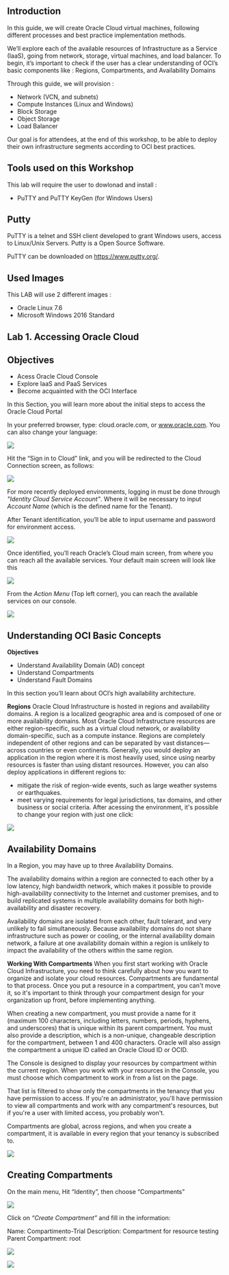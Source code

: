 ## Introduction

In this guide, we will create Oracle Cloud virtual machines, following different processes and best practice implementation methods.

We’ll explore each of the available resources of Infrastructure as a Service (IaaS), going from network, storage, virtual machines, and load balancer. To begin, it’s important to check if the user has a clear understanding of OCI’s basic components like : Regions, Compartments, and Availability Domains

Through this guide, we will provision :

- Network (VCN, and subnets)
- Compute Instances (Linux and Windows)
- Block Storage
- Object Storage
- Load Balancer

Our goal is for attendees, at the end of this workshop, to be able to deploy their own infrastructure segments according to OCI best practices.

## Tools used on this Workshop

This lab will require the user to dowlonad and install :

- PuTTY and PuTTY KeyGen (for Windows Users)

## Putty ## 

PuTTY is a telnet and SSH client developed to grant Windows users, access  to Linux/Unix Servers. Putty is a Open Source Software.

PuTTY can be downloaded on  https://www.putty.org/.


## Used Images ##
This LAB will use 2 different images :

- Oracle Linux 7.6
- Microsoft Windows 2016 Standard

## Lab 1. Accessing Oracle Cloud

## Objectives ##

- Acess Oracle Cloud Console
- Explore IaaS and PaaS Services
- Become acquainted with the OCI Interface


In this Section, you will learn more about the initial steps to access the Oracle Cloud Portal

In your preferred browser, type: cloud.oracle.com, or www.oracle.com.  You can also change your language:
 
 ![](images/Browser.png)


Hit the “Sign in to Cloud” link, and you will be redirected to the Cloud Connection screen, as follows:

 ![](images/tenant_id.png)

 For more recently deployed environments, logging in must be done through  *"Identity Cloud Service Account"*. Where it will be necessary to input *Account Name* (which is the defined name for the Tenant).

After Tenant identification, you’ll be able to input username and password for environment access.

![](images/user_password.png)

Once identified, you’ll reach Oracle’s Cloud main screen, from where you can reach all the available services. Your default main screen will look like this

![](images/oci_console.png)

From the *Action Menu* (Top left corner), you can reach the available services on our console.

![](images/act_menu.png)

## Understanding OCI Basic Concepts

**Objectives**
- Understand Availability Domain (AD) concept
- Understand Compartments
- Understand Fault Domains

In this section you’ll learn about OCI’s  high availability architecture.

**Regions**
Oracle Cloud Infrastructure is hosted in regions and availability domains. A region is a localized geographic area and is composed of one or more availability domains. Most Oracle Cloud Infrastructure resources are either region-specific, such as a virtual cloud network, or availability domain-specific, such as a compute instance.
Regions are completely independent of other regions and can be separated by vast distances—across countries or even continents. Generally, you would deploy an application in the region where it is most heavily used, since using nearby resources is faster than using distant resources. However, you can also deploy applications in different regions to:
- mitigate the risk of region-wide events, such as large weather systems or earthquakes.
- meet varying requirements for legal jurisdictions, tax domains, and other business or social criteria.
After acessing the environment, it's possible to change your region with just one click:

![](images/change_regio.png)

## Availability Domains
In a Region, you may have up to three Availability Domains. 

The availability domains within a region are connected to each other by a low latency, high bandwidth network, which makes it possible to provide high-availability connectivity to the Internet and customer premises, and to build replicated systems in multiple availability domains for both high-availability and disaster recovery. 

Availability domains are isolated from each other, fault tolerant, and very unlikely to fail simultaneously. Because availability domains do not share infrastructure such as power or cooling, or the internal availability domain network, a failure at one availability domain within a region is unlikely to impact the availability of the others within the same region.


**Working With Compartments**
When you first start working with Oracle Cloud Infrastructure, you need to think carefully about how you want to organize and isolate your cloud resources. Compartments are fundamental to that process. Once you put a resource in a compartment, you can't move it, so it's important to think through your compartment design for your organization up front, before implementing anything.

When creating a new compartment, you must provide a name for it (maximum 100 characters, including letters, numbers, periods, hyphens, and underscores) that is unique within its parent compartment. You must also provide a description, which is a non-unique, changeable description for the compartment, between 1 and 400 characters. Oracle will also assign the compartment a unique ID called an Oracle Cloud ID or OCID.

The Console is designed to display your resources by compartment within the current region. When you work with your resources in the Console, you must choose which compartment to work in from a list on the page. 

That list is filtered to show only the compartments in the tenancy that you have permission to access. If you're an administrator, you'll have permission to view all compartments and work with any compartment's resources, but if you're a user with limited access, you probably won't.

Compartments are global, across regions, and when you create a compartment, it is available in every region that your tenancy is subscribed to.

![](images/compart.png)

## Creating Compartments
On the main menu, Hit “Identity”, then choose  “Compartments”

![](images/create_compart.png)

Click on *“Create Compartment”* and fill in the information:

Name: Compartimento-Trial
Description: Compartment for resource testing
Parent Compartment: root

![](images/compart_02.png)

![](images/compart_03.png)



